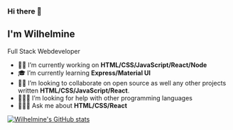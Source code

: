 ### Hi there 👋
## I'm Wilhelmine
Full Stack Webdeveloper

- 👩‍💻 I’m currently working on **HTML/CSS/JavaScript/React/Node**
- 🎓 I’m currently learning **Express/Material UI**
- 🙋‍♀️ I’m looking to collaborate on open source as well any other projects written **HTML/CSS/JavaScript/React**.
- 🧙🏻‍♀️ I’m looking for help with other programming languages
- 🧘🏻‍♀️ Ask me about **HTML/CSS/React**

[![Wilhelmine's GitHub stats](https://github-readme-stats.vercel.app/api?username=wilhelmine-erber&theme=synthwave)](https://github.com/wilhelmine-erber/github-readme-stats)
